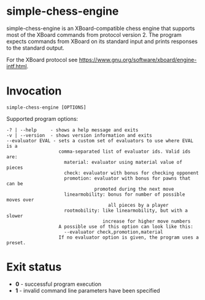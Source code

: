 # simple-chess-engine

simple-chess-engine is an XBoard-compatible chess engine that supports most of
the XBoard commands from protocol version 2. The program expects commands from
XBoard on its standard input and prints responses to the standard output.

For the XBoard protocol see
  <https://www.gnu.org/software/xboard/engine-intf.html>.

# Invocation

    simple-chess-engine [OPTIONS]

Supported program options:

    -? | --help     - shows a help message and exits
    -v | --version  - shows version information and exits
    --evaluator EVAL - sets a custom set of evaluators to use where EVAL is a
                       comma-separated list of evaluator ids. Valid ids are:
                         material: evaluator using material value of pieces
                         check: evaluator with bonus for checking opponent
                         promotion: evaluator with bonus for pawns that can be
                                    promoted during the next move
                         linearmobility: bonus for number of possible moves over
                                         all pieces by a player
                         rootmobility: like linearmobility, but with a slower
                                       increase for higher move numbers
                       A possible use of this option can look like this:
                         --evaluator check,promotion,material
                       If no evaluator option is given, the program uses a preset.

# Exit status

* **0** - successful program execution
* **1** - invalid command line parameters have been specified
